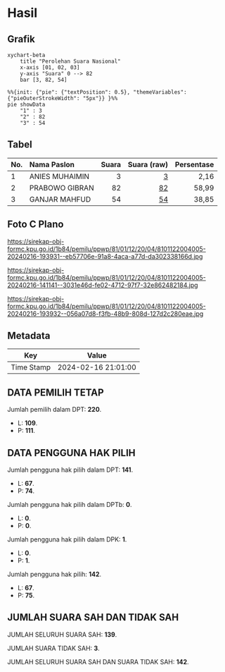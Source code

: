 # Hasil

## Grafik

```mermaid
xychart-beta
    title "Perolehan Suara Nasional"
    x-axis [01, 02, 03]
    y-axis "Suara" 0 --> 82
    bar [3, 82, 54]
```

```mermaid
%%{init: {"pie": {"textPosition": 0.5}, "themeVariables": {"pieOuterStrokeWidth": "5px"}} }%%
pie showData
    "1" : 3
    "2" : 82
    "3" : 54
```

## Tabel

| No. | Nama Paslon    | Suara | Suara (raw) | Persentase |
|:--- |:-------------- | -----:| -----------:| ----------:|
| 1   | ANIES MUHAIMIN | 3     | [3][p-1]    | 2,16       |
| 2   | PRABOWO GIBRAN | 82    | [82][p-2]   | 58,99      |
| 3   | GANJAR MAHFUD  | 54    | [54][p-3]   | 38,85      |


[p-1]: https://github.com/gigit-pemilu/pemilu-2024/blob/main/pilpres/hitung-suara/sub/81-maluku/sub/01-maluku-tengah/sub/12-saparua/sub/2004-haria/sub/005-tps/sub/paslon-1.txt
[p-2]: https://github.com/gigit-pemilu/pemilu-2024/blob/main/pilpres/hitung-suara/sub/81-maluku/sub/01-maluku-tengah/sub/12-saparua/sub/2004-haria/sub/005-tps/sub/paslon-2.txt
[p-3]: https://github.com/gigit-pemilu/pemilu-2024/blob/main/pilpres/hitung-suara/sub/81-maluku/sub/01-maluku-tengah/sub/12-saparua/sub/2004-haria/sub/005-tps/sub/paslon-3.txt

## Foto C Plano

https://sirekap-obj-formc.kpu.go.id/1b84/pemilu/ppwp/81/01/12/20/04/8101122004005-20240216-193931--eb57706e-91a8-4aca-a77d-da302338166d.jpg

https://sirekap-obj-formc.kpu.go.id/1b84/pemilu/ppwp/81/01/12/20/04/8101122004005-20240216-141141--3031e46d-fe02-4712-97f7-32e862482184.jpg

https://sirekap-obj-formc.kpu.go.id/1b84/pemilu/ppwp/81/01/12/20/04/8101122004005-20240216-193932--056a07d8-f3fb-48b9-808d-127d2c280eae.jpg


## Metadata

| Key        | Value               |
| ---------- | ------------------- |
| Time Stamp | 2024-02-16 21:01:00 |


## DATA PEMILIH TETAP

Jumlah pemilih dalam DPT: **220**.
 * L: **109**.
 * P: **111**.

## DATA PENGGUNA HAK PILIH

Jumlah pengguna hak pilih dalam DPT: **141**.
 * L: **67**.
 * P: **74**.

Jumlah pengguna hak pilih dalam DPTb: **0**.
 * L: **0**.
 * P: **0**.

Jumlah pengguna hak pilih dalam DPK: **1**.
 * L: **0**.
 * P: **1**.

Jumlah pengguna hak pilih: **142**.
 * L: **67**.
 * P: **75**.

## JUMLAH SUARA SAH DAN TIDAK SAH

JUMLAH SELURUH SUARA SAH: **139**.

JUMLAH SUARA TIDAK SAH: **3**.

JUMLAH SELURUH SUARA SAH DAN SUARA TIDAK SAH: **142**.


